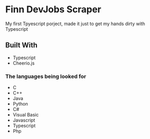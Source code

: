 <h1>Finn DevJobs Scraper</h1>

<p>My first Tpyescript porject, made it just to get my hands dirty with Typescript</p>


## Built With

- Typescript
- Cheerio.js




### The languages being looked for
- C
- C++
- Java
- Python
- C#
- Visual Basic
- Javascript
- Typescript
- Php


